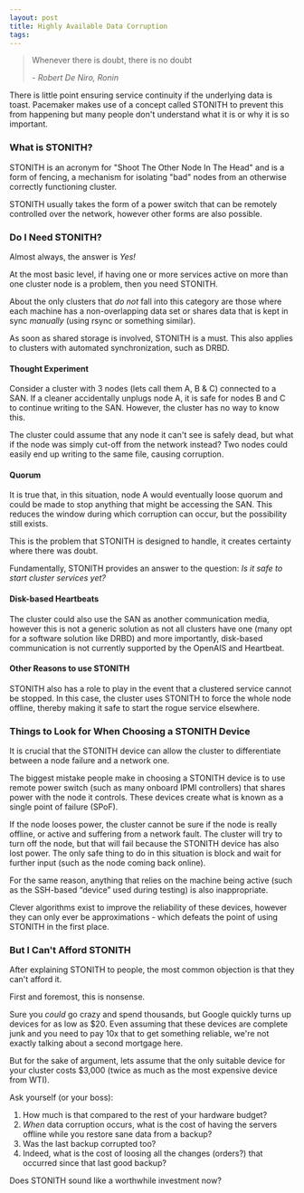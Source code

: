 ```yaml
---
layout: post
title: Highly Available Data Corruption
tags:
---
```


> Whenever there is doubt, there is no doubt
>
> _- Robert De Niro, Ronin_

There is little point ensuring service continuity if the underlying data is
toast. Pacemaker makes use of a concept called STONITH to prevent this from
happening but many people don't understand what it is or why it is so
important.

### What is STONITH?

STONITH is an acronym for "Shoot The Other Node In The Head" and is a form of
fencing, a mechanism for isolating "bad" nodes from an otherwise correctly
functioning cluster.

STONITH usually takes the form of a power switch that can be remotely
controlled over the network, however other forms are also possible.

### Do I Need STONITH?

Almost always, the answer is _Yes!_

At the most basic level, if having one or more services active on more than
one cluster node is a problem, then you need STONITH.

About the only clusters that _do not_ fall into this category are those where
each machine has a non-overlapping data set or shares data that is kept in
sync _manually_ (using rsync or something similar).

As soon as shared storage is involved, STONITH is a must. This also applies to
clusters with automated synchronization, such as DRBD.

#### Thought Experiment

Consider a cluster with 3 nodes (lets call them A, B & C) connected to a SAN.
If a cleaner accidentally unplugs node A, it is safe for nodes B and C to
continue writing to the SAN. However, the cluster has no way to know this.

The cluster could assume that any node it can't see is safely dead, but what
if the node was simply cut-off from the network instead? Two nodes could
easily end up writing to the same file, causing corruption.

#### Quorum

It is true that, in this situation, node A would eventually loose quorum and
could be made to stop anything that might be accessing the SAN. This reduces
the window during which corruption can occur, but the possibility still
exists.

This is the problem that STONITH is designed to handle, it creates certainty
where there was doubt.

Fundamentally, STONITH provides an answer to the question: _Is it safe to
start cluster services yet?_

#### Disk-based Heartbeats

The cluster could also use the SAN as another communication media, however
this is not a generic solution as not all clusters have one (many opt for a
software solution like DRBD) and more importantly, disk-based communication is
not currently supported by the OpenAIS and Heartbeat.

#### Other Reasons to use STONITH

STONITH also has a role to play in the event that a clustered service cannot
be stopped. In this case, the cluster uses STONITH to force the whole node
offline, thereby making it safe to start the rogue service elsewhere.

### Things to Look for When Choosing a STONITH Device

It is crucial that the STONITH device can allow the cluster to differentiate
between a node failure and a network one.

The biggest mistake people make in choosing a STONITH device is to use remote
power switch (such as many onboard IPMI controllers) that shares power with
the node it controls. These devices create what is known as a single point of
failure (SPoF).

If the node looses power, the cluster cannot be sure if the node is really
offline, or active and suffering from a network fault. The cluster will try to
turn off the node, but that will fail because the STONITH device has also lost
power. The only safe thing to do in this situation is block and wait for
further input (such as the node coming back online).

For the same reason, anything that relies on the machine being active (such as
the SSH-based “device” used during testing) is also inappropriate.

Clever algorithms exist to improve the reliability of these devices, however
they can only ever be approximations - which defeats the point of using
STONITH in the first place.

### But I Can't Afford STONITH

After explaining STONITH to people, the most common objection is that they
can't afford it.

First and foremost, this is nonsense.

Sure you _could_ go crazy and spend thousands, but Google quickly turns up
devices for as low as $20. Even assuming that these devices are complete junk
and you need to pay 10x that to get something reliable, we're not exactly
talking about a second mortgage here.

But for the sake of argument, lets assume that the only suitable device for
your cluster costs $3,000 (twice as much as the most expensive device from
WTI).

Ask yourself (or your boss):

1. How much is that compared to the rest of your hardware budget?
1. _When_ data corruption occurs, what is the cost of having the servers offline while you restore sane data from a backup?
1. Was the last backup corrupted too?
1. Indeed, what is the cost of loosing all the changes (orders?) that occurred since that last good backup?

Does STONITH sound like a worthwhile investment now?
